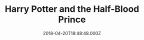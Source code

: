 ---
title: "Harry Potter and the Half-Blood Prince"
year: 2009
date: 2018-04-20T18:48:48.000Z
permalink: /almanac/movies/2018-04-20-harry-potter-and-the-half-blood-prince/index.html
rating: 3
tmdbid: 767
---